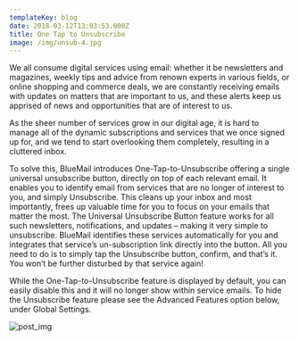 ```yaml
---
templateKey: blog
date: 2018-03-12T13:03:53.000Z
title: One Tap to Unsubscribe
image: /img/unsub-4.jpg
---
```

We all consume digital services using email: whether it be newsletters and magazines, weekly tips and advice from renown experts in various fields, or online shopping and commerce deals, we are constantly receiving emails with updates on matters that are important to us, and these alerts keep us apprised of news and opportunities that are of interest to us.

As the sheer number of services grow in our digital age, it is hard to manage all of the dynamic subscriptions and services that we once signed up for, and we tend to start overlooking them completely, resulting in a cluttered inbox.

To solve this, BlueMail introduces One-Tap-to-Unsubscribe offering a single universal unsubscribe button, directly on top of each relevant email. It enables you to identify email from services that are no longer of interest to you, and simply Unsubscribe. This cleans up your inbox and most importantly, frees up valuable time for you to focus on your emails that matter the most. The Universal Unsubscribe Button feature works for all such newsletters, notifications, and updates – making it very simple to unsubscribe. BlueMail identifies these services automatically for you and integrates that service’s un-subscription link directly into the button. All you need to do is to simply tap the Unsubscribe button, confirm, and that’s it. You won’t be further disturbed by that service again!

While the One-Tap-to-Unsubscribe feature is displayed by default, you can easily disable this and it will no longer show within service emails. To hide the Unsubscribe feature please see the Advanced Features option below, under Global Settings.

![post_img](/img/unsubscribe-shortcut.gif)
